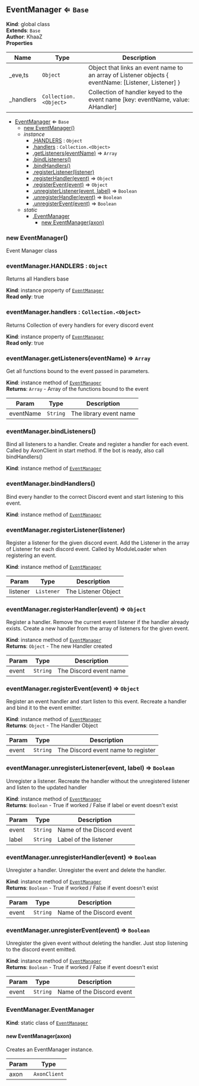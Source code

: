 <a name="EventManager"></a>

## EventManager ⇐ <code>Base</code>
**Kind**: global class  
**Extends**: <code>Base</code>  
**Author**: KhaaZ  
**Properties**

| Name | Type | Description |
| --- | --- | --- |
| _eve,ts | <code>Object</code> | Object that links an event name to an array of Listener objects { eventName: [Listener, Listener] } |
| _handlers | <code>Collection.&lt;Object&gt;</code> | Collection of handler keyed to the event name [key: eventName, value: AHandler] |


* [EventManager](#EventManager) ⇐ <code>Base</code>
    * [new EventManager()](#new_EventManager_new)
    * _instance_
        * [.HANDLERS](#EventManager+HANDLERS) : <code>Object</code>
        * [.handlers](#EventManager+handlers) : <code>Collection.&lt;Object&gt;</code>
        * [.getListeners(eventName)](#EventManager+getListeners) ⇒ <code>Array</code>
        * [.bindListeners()](#EventManager+bindListeners)
        * [.bindHandlers()](#EventManager+bindHandlers)
        * [.registerListener(listener)](#EventManager+registerListener)
        * [.registerHandler(event)](#EventManager+registerHandler) ⇒ <code>Object</code>
        * [.registerEvent(event)](#EventManager+registerEvent) ⇒ <code>Object</code>
        * [.unregisterListener(event, label)](#EventManager+unregisterListener) ⇒ <code>Boolean</code>
        * [.unregisterHandler(event)](#EventManager+unregisterHandler) ⇒ <code>Boolean</code>
        * [.unregisterEvent(event)](#EventManager+unregisterEvent) ⇒ <code>Boolean</code>
    * _static_
        * [.EventManager](#EventManager.EventManager)
            * [new EventManager(axon)](#new_EventManager.EventManager_new)

<a name="new_EventManager_new"></a>

### new EventManager()
Event Manager class

<a name="EventManager+HANDLERS"></a>

### eventManager.HANDLERS : <code>Object</code>
Returns all Handlers base

**Kind**: instance property of [<code>EventManager</code>](#EventManager)  
**Read only**: true  
<a name="EventManager+handlers"></a>

### eventManager.handlers : <code>Collection.&lt;Object&gt;</code>
Returns Collection of every handlers for every discord event

**Kind**: instance property of [<code>EventManager</code>](#EventManager)  
**Read only**: true  
<a name="EventManager+getListeners"></a>

### eventManager.getListeners(eventName) ⇒ <code>Array</code>
Get all functions bound to the event passed in parameters.

**Kind**: instance method of [<code>EventManager</code>](#EventManager)  
**Returns**: <code>Array</code> - Array of the functions bound to the event  

| Param | Type | Description |
| --- | --- | --- |
| eventName | <code>String</code> | The library event name |

<a name="EventManager+bindListeners"></a>

### eventManager.bindListeners()
Bind all listeners to a handler.
Create and register a handler for each event.
Called by AxonClient in start method.
If the bot is ready, also call bindHandlers()

**Kind**: instance method of [<code>EventManager</code>](#EventManager)  
<a name="EventManager+bindHandlers"></a>

### eventManager.bindHandlers()
Bind every handler to the correct Discord event and start listening to this event.

**Kind**: instance method of [<code>EventManager</code>](#EventManager)  
<a name="EventManager+registerListener"></a>

### eventManager.registerListener(listener)
Register a listener for the given discord event.
Add the Listener in the array of Listener for each discord event.
Called by ModuleLoader when registering an event.

**Kind**: instance method of [<code>EventManager</code>](#EventManager)  

| Param | Type | Description |
| --- | --- | --- |
| listener | <code>Listener</code> | The Listener Object |

<a name="EventManager+registerHandler"></a>

### eventManager.registerHandler(event) ⇒ <code>Object</code>
Register a handler.
Remove the current event listener if the handler already exists.
Create a new handler from the array of listeners for the given event.

**Kind**: instance method of [<code>EventManager</code>](#EventManager)  
**Returns**: <code>Object</code> - The new Handler created  

| Param | Type | Description |
| --- | --- | --- |
| event | <code>String</code> | The Discord event name |

<a name="EventManager+registerEvent"></a>

### eventManager.registerEvent(event) ⇒ <code>Object</code>
Register an event handler and start listen to this event.
Recreate a handler and bind it to the event emitter.

**Kind**: instance method of [<code>EventManager</code>](#EventManager)  
**Returns**: <code>Object</code> - The Handler Object  

| Param | Type | Description |
| --- | --- | --- |
| event | <code>String</code> | The Discord event name to register |

<a name="EventManager+unregisterListener"></a>

### eventManager.unregisterListener(event, label) ⇒ <code>Boolean</code>
Unregister a listener.
Recreate the handler without the unregistered listener and listen to the updated handler

**Kind**: instance method of [<code>EventManager</code>](#EventManager)  
**Returns**: <code>Boolean</code> - True if worked / False if label or event doesn't exist  

| Param | Type | Description |
| --- | --- | --- |
| event | <code>String</code> | Name of the Discord event |
| label | <code>String</code> | Label of the listener |

<a name="EventManager+unregisterHandler"></a>

### eventManager.unregisterHandler(event) ⇒ <code>Boolean</code>
Unregister a handler. Unregister the event and delete the handler.

**Kind**: instance method of [<code>EventManager</code>](#EventManager)  
**Returns**: <code>Boolean</code> - True if worked / False if event doesn't exist  

| Param | Type | Description |
| --- | --- | --- |
| event | <code>String</code> | Name of the Discord event |

<a name="EventManager+unregisterEvent"></a>

### eventManager.unregisterEvent(event) ⇒ <code>Boolean</code>
Unregister the given event without deleting the handler.
Just stop listening to the discord event emitted.

**Kind**: instance method of [<code>EventManager</code>](#EventManager)  
**Returns**: <code>Boolean</code> - True if worked / False if event doesn't exist  

| Param | Type | Description |
| --- | --- | --- |
| event | <code>String</code> | Name of the Discord event |

<a name="EventManager.EventManager"></a>

### EventManager.EventManager
**Kind**: static class of [<code>EventManager</code>](#EventManager)  
<a name="new_EventManager.EventManager_new"></a>

#### new EventManager(axon)
Creates an EventManager instance.


| Param | Type |
| --- | --- |
| axon | <code>AxonClient</code> | 

